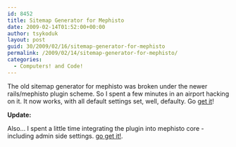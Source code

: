 ```yaml
---
id: 8452
title: Sitemap Generator for Mephisto
date: 2009-02-14T01:52:00+00:00
author: tsykoduk
layout: post
guid: 30/2009/02/16/sitemap-generator-for-mephisto
permalink: /2009/02/14/sitemap-generator-for-mephisto/
categories:
  - Computers! and Code!
---
```

<p>The old sitemap generator for mephisto was broken under the newer rails/mephisto plugin scheme. So I spent a few minutes in an airport hacking on it. It now works, with all default settings set, well, defaulty. Go <a href="http://github.com/tsykoduk/mephisto-sitemap-generator/tree/master">get it</a>!</p>


<p><strong>Update:</strong></p>


<p>Also... I spent a little time integrating the plugin into mephisto core - including admin side settings. <a href="http://github.com/tsykoduk/mephisto/tree/master">go get it!</a>.</p>